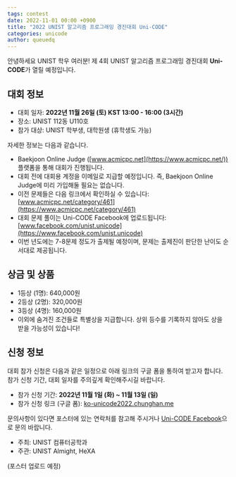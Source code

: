 ```yaml
---
tags: contest
date: 2022-11-01 00:00 +0900
title: "2022 UNIST 알고리즘 프로그래밍 경진대회 Uni-CODE"
categories: unicode
author: queuedq
---
```


안녕하세요 UNIST 학우 여러분!
제 4회 UNIST 알고리즘 프로그래밍 경진대회 **Uni-CODE**가 열릴 예정입니다.

## 대회 정보

- 대회 일자: **2022년 11월 26일 (토) KST 13:00 - 16:00 (3시간)**
- 장소: UNIST 112동 U110호
- 참가 대상: UNIST 학부생, 대학원생 (휴학생도 가능)

자세한 정보는 다음과 같습니다.

- Baekjoon Online Judge ([www.acmicpc.net](https://www.acmicpc.net/)) 플랫폼을 통해 대회가 진행됩니다.
- 대회 전에 대회용 계정을 이메일로 지급할 예정입니다. 즉, Baekjoon Online Judge에 미리 가입해둘 필요는 없습니다.
- 이전 문제들은 다음 링크에서 확인하실 수 있습니다: [www.acmicpc.net/category/461](https://www.acmicpc.net/category/461)
- 대회 문제 풀이는 Uni-CODE Facebook에 업로드됩니다: [www.facebook.com/unist.unicode](https://www.facebook.com/unist.unicode)
- 이번 년도에는 7-8문제 정도가 출제될 예정이며, 문제는 출제진이 판단한 난이도 순서대로 제공됩니다.

## 상금 및 상품

- 1등상 (1명): 640,000원
- 2등상 (2명): 320,000원
- 3등상 (4명): 160,000원
- 이외에 숨겨진 조건들로 특별상을 지급합니다. 상위 등수를 기록하지 않아도 상을 받을 가능성이 있습니다!

## 신청 정보

대회 참가 신청은 다음과 같은 일정으로 아래 링크의 구글 폼을 통하여 받고자 합니다.
참가 신청 기간, 대회 일자를 주의깊게 확인해주시길 바랍니다.

- 참가 신청 기간: **2022년 11월 1일 (화) ~ 11월 13일 (일)**
- 참가 신청 링크 (구글 폼): [ko-unicode2022.chunghan.me](https://ko-unicode2022.chunghan.me)

문의사항이 있다면 포스터에 있는 연락처를 참고해 주시거나 [Uni-CODE Facebook](https://www.facebook.com/unist.unicode)으로 문의 바랍니다.

- 주최: UNIST 컴퓨터공학과
- 주관: UNIST Almight, HeXA

(포스터 업로드 예정)
